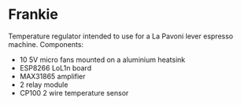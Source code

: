 # Frankie
Temperature regulator intended to use for a La Pavoni lever espresso machine.
Components:
- 10 5V micro fans mounted on a aluminium heatsink
- ESP8266 LoL1n board
- MAX31865 amplifier
- 2 relay module
- CP100 2 wire temperature sensor
